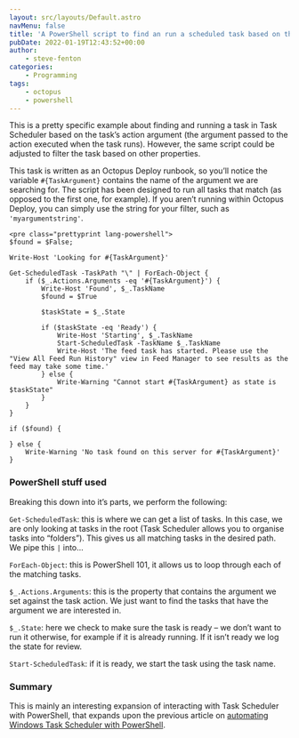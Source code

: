 ```yaml
---
layout: src/layouts/Default.astro
navMenu: false
title: 'A PowerShell script to find an run a scheduled task based on the task argument'
pubDate: 2022-01-19T12:43:52+00:00
author:
    - steve-fenton
categories:
    - Programming
tags:
    - octopus
    - powershell
---
```


This is a pretty specific example about finding and running a task in Task Scheduler based on the task’s action argument (the argument passed to the action executed when the task runs). However, the same script could be adjusted to filter the task based on other properties.

This task is written as an Octopus Deploy runbook, so you’ll notice the variable `#{TaskArgument}` contains the name of the argument we are searching for. The script has been designed to run all tasks that match (as opposed to the first one, for example). If you aren’t running within Octopus Deploy, you can simply use the string for your filter, such as `'myargumentstring'`.

```
<pre class="prettyprint lang-powershell">
$found = $False;

Write-Host 'Looking for #{TaskArgument}'

Get-ScheduledTask -TaskPath "\" | ForEach-Object {
    if ($_.Actions.Arguments -eq '#{TaskArgument}') {
    	Write-Host 'Found', $_.TaskName
        $found = $True

        $taskState = $_.State
        
        if ($taskState -eq 'Ready') {  
            Write-Host 'Starting', $_.TaskName
            Start-ScheduledTask -TaskName $_.TaskName
            Write-Host 'The feed task has started. Please use the "View All Feed Run History" view in Feed Manager to see results as the feed may take some time.'
        } else {
            Write-Warning "Cannot start #{TaskArgument} as state is $taskState"
        }
    }
}

if ($found) {

} else {
    Write-Warning 'No task found on this server for #{TaskArgument}'
}
```
### PowerShell stuff used

Breaking this down into it’s parts, we perform the following:

`Get-ScheduledTask`: this is where we can get a list of tasks. In this case, we are only looking at tasks in the root (Task Scheduler allows you to organise tasks into “folders”). This gives us all matching tasks in the desired path. We pipe this ` | ` into…

`ForEach-Object`: this is PowerShell 101, it allows us to loop through each of the matching tasks.

`$_.Actions.Arguments`: this is the property that contains the argument we set against the task action. We just want to find the tasks that have the argument we are interested in.

`$_.State`: here we check to make sure the task is ready – we don’t want to run it otherwise, for example if it is already running. If it isn’t ready we log the state for review.

`Start-ScheduledTask`: if it is ready, we start the task using the task name.

### Summary

This is mainly an interesting expansion of interacting with Task Scheduler with PowerShell, that expands upon the previous article on [automating Windows Task Scheduler with PowerShell](https://www.stevefenton.co.uk/2021/11/automating-windows-task-scheduler-with-powershell/).